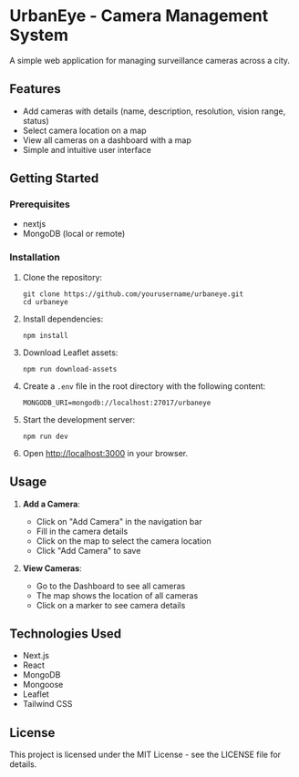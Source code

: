 # UrbanEye - Camera Management System

A simple web application for managing surveillance cameras across a city.

## Features

- Add cameras with details (name, description, resolution, vision range, status)
- Select camera location on a map
- View all cameras on a dashboard with a map
- Simple and intuitive user interface

## Getting Started

### Prerequisites

- nextjs
- MongoDB (local or remote)

### Installation

1. Clone the repository:
   ```
   git clone https://github.com/yourusername/urbaneye.git
   cd urbaneye
   ```

2. Install dependencies:
   ```
   npm install
   ```

3. Download Leaflet assets:
   ```
   npm run download-assets
   ```

4. Create a `.env` file in the root directory with the following content:
   ```
   MONGODB_URI=mongodb://localhost:27017/urbaneye
   ```

5. Start the development server:
   ```
   npm run dev
   ```

6. Open [http://localhost:3000](http://localhost:3000) in your browser.

## Usage

1. **Add a Camera**:
   - Click on "Add Camera" in the navigation bar
   - Fill in the camera details
   - Click on the map to select the camera location
   - Click "Add Camera" to save

2. **View Cameras**:
   - Go to the Dashboard to see all cameras
   - The map shows the location of all cameras
   - Click on a marker to see camera details

## Technologies Used

- Next.js
- React
- MongoDB
- Mongoose
- Leaflet
- Tailwind CSS

## License

This project is licensed under the MIT License - see the LICENSE file for details.
